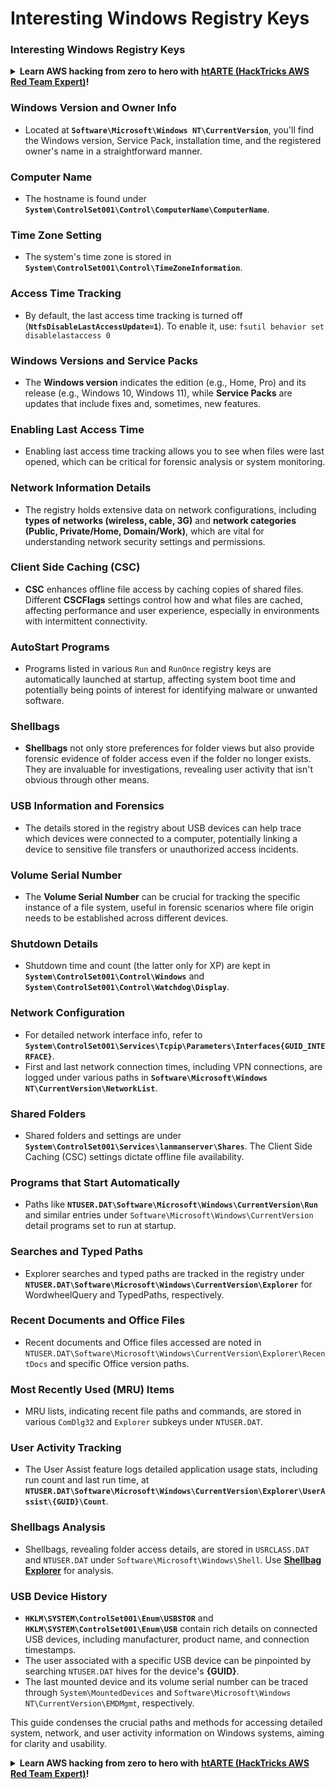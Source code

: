 # Interesting Windows Registry Keys

### Interesting Windows Registry Keys

<details>

<summary><strong>Learn AWS hacking from zero to hero with</strong> <a href="https://training.hacktricks.xyz/courses/arte"><strong>htARTE (HackTricks AWS Red Team Expert)</strong></a><strong>!</strong></summary>

Other ways to support HackTricks:

* If you want to see your **company advertised in HackTricks** or **download HackTricks in PDF** Check the [**SUBSCRIPTION PLANS**](https://github.com/sponsors/carlospolop)!
* Get the [**official PEASS & HackTricks swag**](https://peass.creator-spring.com)
* Discover [**The PEASS Family**](https://opensea.io/collection/the-peass-family), our collection of exclusive [**NFTs**](https://opensea.io/collection/the-peass-family)
* **Join the** 💬 [**Discord group**](https://discord.gg/hRep4RUj7f) or the [**telegram group**](https://t.me/peass) or **follow** us on **Twitter** 🐦 [**@hacktricks_live**](https://twitter.com/hacktricks_live)**.**
* **Share your hacking tricks by submitting PRs to the** [**HackTricks**](https://github.com/carlospolop/hacktricks) and [**HackTricks Cloud**](https://github.com/carlospolop/hacktricks-cloud) github repos.

</details>


### **Windows Version and Owner Info**
- Located at **`Software\Microsoft\Windows NT\CurrentVersion`**, you'll find the Windows version, Service Pack, installation time, and the registered owner's name in a straightforward manner.

### **Computer Name**
- The hostname is found under **`System\ControlSet001\Control\ComputerName\ComputerName`**.

### **Time Zone Setting**
- The system's time zone is stored in **`System\ControlSet001\Control\TimeZoneInformation`**.

### **Access Time Tracking**
- By default, the last access time tracking is turned off (**`NtfsDisableLastAccessUpdate=1`**). To enable it, use:
  `fsutil behavior set disablelastaccess 0`

### Windows Versions and Service Packs
- The **Windows version** indicates the edition (e.g., Home, Pro) and its release (e.g., Windows 10, Windows 11), while **Service Packs** are updates that include fixes and, sometimes, new features.

### Enabling Last Access Time
- Enabling last access time tracking allows you to see when files were last opened, which can be critical for forensic analysis or system monitoring.

### Network Information Details
- The registry holds extensive data on network configurations, including **types of networks (wireless, cable, 3G)** and **network categories (Public, Private/Home, Domain/Work)**, which are vital for understanding network security settings and permissions.

### Client Side Caching (CSC)
- **CSC** enhances offline file access by caching copies of shared files. Different **CSCFlags** settings control how and what files are cached, affecting performance and user experience, especially in environments with intermittent connectivity.

### AutoStart Programs
- Programs listed in various `Run` and `RunOnce` registry keys are automatically launched at startup, affecting system boot time and potentially being points of interest for identifying malware or unwanted software.

### Shellbags
- **Shellbags** not only store preferences for folder views but also provide forensic evidence of folder access even if the folder no longer exists. They are invaluable for investigations, revealing user activity that isn't obvious through other means.

### USB Information and Forensics
- The details stored in the registry about USB devices can help trace which devices were connected to a computer, potentially linking a device to sensitive file transfers or unauthorized access incidents.

### Volume Serial Number
- The **Volume Serial Number** can be crucial for tracking the specific instance of a file system, useful in forensic scenarios where file origin needs to be established across different devices.

### **Shutdown Details**
- Shutdown time and count (the latter only for XP) are kept in **`System\ControlSet001\Control\Windows`** and **`System\ControlSet001\Control\Watchdog\Display`**.

### **Network Configuration**
- For detailed network interface info, refer to **`System\ControlSet001\Services\Tcpip\Parameters\Interfaces{GUID_INTERFACE}`**.
- First and last network connection times, including VPN connections, are logged under various paths in **`Software\Microsoft\Windows NT\CurrentVersion\NetworkList`**.

### **Shared Folders**
- Shared folders and settings are under **`System\ControlSet001\Services\lanmanserver\Shares`**. The Client Side Caching (CSC) settings dictate offline file availability.

### **Programs that Start Automatically**
- Paths like **`NTUSER.DAT\Software\Microsoft\Windows\CurrentVersion\Run`** and similar entries under `Software\Microsoft\Windows\CurrentVersion` detail programs set to run at startup.

### **Searches and Typed Paths**
- Explorer searches and typed paths are tracked in the registry under **`NTUSER.DAT\Software\Microsoft\Windows\CurrentVersion\Explorer`** for WordwheelQuery and TypedPaths, respectively.

### **Recent Documents and Office Files**
- Recent documents and Office files accessed are noted in `NTUSER.DAT\Software\Microsoft\Windows\CurrentVersion\Explorer\RecentDocs` and specific Office version paths.

### **Most Recently Used (MRU) Items**
- MRU lists, indicating recent file paths and commands, are stored in various `ComDlg32` and `Explorer` subkeys under `NTUSER.DAT`.

### **User Activity Tracking**
- The User Assist feature logs detailed application usage stats, including run count and last run time, at **`NTUSER.DAT\Software\Microsoft\Windows\CurrentVersion\Explorer\UserAssist\{GUID}\Count`**.

### **Shellbags Analysis**
- Shellbags, revealing folder access details, are stored in `USRCLASS.DAT` and `NTUSER.DAT` under `Software\Microsoft\Windows\Shell`. Use **[Shellbag Explorer](https://ericzimmerman.github.io/#!index.md)** for analysis.

### **USB Device History**
- **`HKLM\SYSTEM\ControlSet001\Enum\USBSTOR`** and **`HKLM\SYSTEM\ControlSet001\Enum\USB`** contain rich details on connected USB devices, including manufacturer, product name, and connection timestamps.
- The user associated with a specific USB device can be pinpointed by searching `NTUSER.DAT` hives for the device's **{GUID}**.
- The last mounted device and its volume serial number can be traced through `System\MountedDevices` and `Software\Microsoft\Windows NT\CurrentVersion\EMDMgmt`, respectively.

This guide condenses the crucial paths and methods for accessing detailed system, network, and user activity information on Windows systems, aiming for clarity and usability.



<details>

<summary><strong>Learn AWS hacking from zero to hero with</strong> <a href="https://training.hacktricks.xyz/courses/arte"><strong>htARTE (HackTricks AWS Red Team Expert)</strong></a><strong>!</strong></summary>

Other ways to support HackTricks:

* If you want to see your **company advertised in HackTricks** or **download HackTricks in PDF** Check the [**SUBSCRIPTION PLANS**](https://github.com/sponsors/carlospolop)!
* Get the [**official PEASS & HackTricks swag**](https://peass.creator-spring.com)
* Discover [**The PEASS Family**](https://opensea.io/collection/the-peass-family), our collection of exclusive [**NFTs**](https://opensea.io/collection/the-peass-family)
* **Join the** 💬 [**Discord group**](https://discord.gg/hRep4RUj7f) or the [**telegram group**](https://t.me/peass) or **follow** us on **Twitter** 🐦 [**@hacktricks_live**](https://twitter.com/hacktricks_live)**.**
* **Share your hacking tricks by submitting PRs to the** [**HackTricks**](https://github.com/carlospolop/hacktricks) and [**HackTricks Cloud**](https://github.com/carlospolop/hacktricks-cloud) github repos.

</details>
